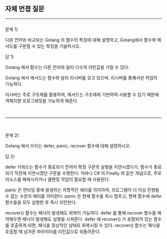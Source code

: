 ## 자체 먼졉 질문

---

### 

문제 1)

다른 언어와 비교되는 Golang 의 함수의 특징에 대해 설명하고, Golang에서 함수와 메서드를 구분할 수 있는 특징을 기술하시오.

답 1)

Golang 에서 함수는 다른 언어와 달리 다수의 리턴값을 가질 수 있다.

Golang 에서 메서드는 함수와 달리 리시버를 갖고 있으며, 리시버를 통해서만 작업이 가능하다.

리시버는 주로 구조체를 활용하며, 메서드는 구조체에 기반하여 사용할 수 있기 때문에 객체지향 프로그래밍을 가능하게 해준다.

<br />

---

<br />

문제 2)

Golang 에서 쓰이는 defer, panic, recover 함수에 대해 설명하시오.

답 2)

defer 키워드는 함수가 종료되기 전까지 특정 구문의 실행을 지연시켰다가, 함수가 종료되기 직전에 지연시켰던 구문을 수행한다. 자바나 C# 의 Finally 와 같은 개념으로, 주로 리소스를 해제시키거나 클렌징 작업이 필요할 때 사용된다.

panic 은 런타임 중에 발생하는 치명적인 에러를 의미하며, 프로그램이 더 이상 진행될 수 없는 수준의 에러를 의미한다. panic 은 현재 함수를 즉시 멈추고, 현재 함수에 defer 함수들을 모두 실행한 후 즉시 리턴한다.

recover() 함수는 패닉이 발생해도 회복이 가능하다. defer 를 통해 recover 함수를 예약해두면 패닉이 발생해도 실행을 시켜준다. defer 에 recover() 가 포함되어 있는 함수를 호출하게 되면, 패닉을 정상적인 상태로 회복시킬 수 있다. recover() 함수는 패닉을 호출할 때 넘겨준 파라미터를 리턴값으로 되돌려준다.

<br />

